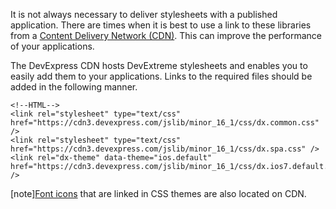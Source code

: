 It is not always necessary to deliver stylesheets with a published application. There are times when it is best to use a link to these libraries from a [Content Delivery Network (CDN)](https://en.wikipedia.org/wiki/Content_delivery_network). This can improve the performance of your applications.

The DevExpress CDN hosts DevExtreme stylesheets and enables you to easily add them to your applications. Links to the required files should be added in the following manner.

	<!--HTML-->
	<link rel="stylesheet" type="text/css" href="https://cdn3.devexpress.com/jslib/minor_16_1/css/dx.common.css" />
	<link rel="stylesheet" type="text/css" href="https://cdn3.devexpress.com/jslib/minor_16_1/css/dx.spa.css" />
	<link rel="dx-theme" data-theme="ios.default" href="https://cdn3.devexpress.com/jslib/minor_16_1/css/dx.ios7.default.css" />
 

[note][Font icons](/concepts/60%20Themes/30%20Icon%20Library '/Documentation/Guide/Themes/Icon_Library/') that are linked in CSS themes are also located on CDN.
